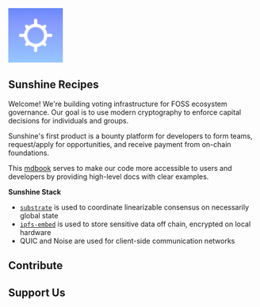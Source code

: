 <div class="splash">
   <img src="./images/logo.jpeg" class="splogo" alt="Logo" height="110px"/>
</div>
<div class="drop"></div>

## Sunshine Recipes

Welcome! We're building voting infrastructure for FOSS ecosystem governance. Our goal is to use modern cryptography to enforce capital decisions for individuals and groups. 

Sunshine's first product is a bounty platform for developers to form teams, request/apply for opportunities, and receive payment from on-chain foundations.

This [mdbook](https://github.com/rust-lang/mdBook) serves to make our code more accessible to users and developers by providing high-level docs with clear examples.

**Sunshine Stack**
* [`substrate`](https://github.com/paritytech/substrate) is used to coordinate linearizable consensus on necessarily global state
* [`ipfs-embed`](https://github.com/rust-ipfs/ipfs-embed) is used to store sensitive data off chain, encrypted on local hardware
* QUIC and Noise are used for client-side communication networks

## Contribute

## Support Us
